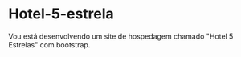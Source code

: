 # Hotel-5-estrela
Vou está desenvolvendo um site de hospedagem chamado "Hotel 5 Estrelas" com bootstrap.
